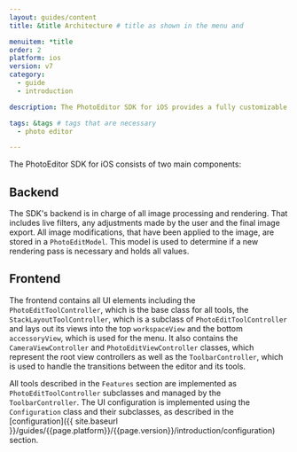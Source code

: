```yaml
---
layout: guides/content
title: &title Architecture # title as shown in the menu and

menuitem: *title
order: 2
platform: ios
version: v7
category:
  - guide
  - introduction

description: The PhotoEditor SDK for iOS provides a fully customizable UI, a versatile image processing section as well as a powerful rendering engine.

tags: &tags # tags that are necessary
  - photo editor

---
```



The PhotoEditor SDK for iOS consists of two main components:

## Backend

The SDK's backend is in charge of all image processing and rendering. That includes live filters, any adjustments made by the user and the final image export. All image modifications, that have been applied to the image, are stored in a `PhotoEditModel`. This model is used to determine if a new rendering pass is necessary and holds all values.

## Frontend

The frontend contains all UI elements including the `PhotoEditToolController`, which is the base class for all tools, the `StackLayoutToolController`, which is a subclass of `PhotoEditToolController` and lays out its views into the top `workspaceView` and the bottom `accessoryView`, which is used for the menu.
It also contains the `CameraViewController` and `PhotoEditViewController` classes, which represent the root view controllers as well as the `ToolbarController`, which is used to handle the transitions between the editor and its tools.

All tools described in the `Features` section are implemented as `PhotoEditToolController` subclasses and managed by the `ToolbarController`. The UI configuration is implemented using the `Configuration` class and their subclasses, as described in the [configuration]({{ site.baseurl }}/guides/{{page.platform}}/{{page.version}}/introduction/configuration) section.
